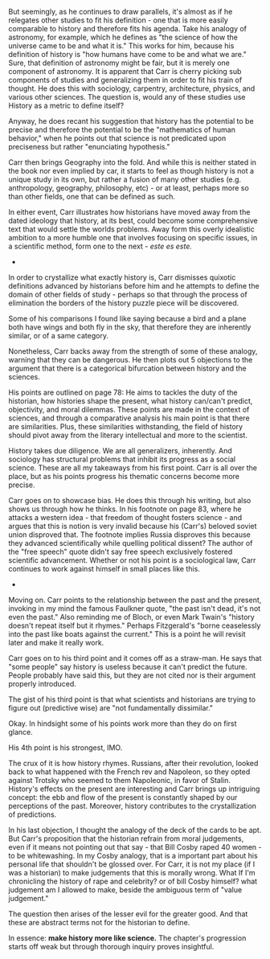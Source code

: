 But seemingly, as he continues to draw parallels, it's almost as if he relegates other studies to fit his definition - one that is more easily comparable to history and therefore fits his agenda. Take his analogy of astronomy, for example, which he defines as "the science of how the universe came to be and what it is." This works for him, because his definition of history is "how humans have come to be and what we are." Sure, that definition of astronomy might be fair, but it is merely one component of astronomy. It is apparent that Carr is cherry picking sub components of studies and generalizing them in order to fit his train of thought. He does this with sociology, carpentry, architecture, physics, and various other sciences. The question is, would any of these studies use History as a metric to define itself? 

Anyway, he does recant his suggestion that history has the potential to be precise and therefore the potential to be the "mathematics of human behavior," when he points out that science is not predicated upon preciseness but rather "enunciating hypothesis."

Carr then brings Geography into the fold. And while this is neither stated in the book nor even implied by car, it starts to feel as though history is not a unique study in its own, but rather a fusion of many other studies (e.g. anthropology, geography, philosophy, etc) - or at least, perhaps more so than other fields, one that can be defined as such. 

In either event, Carr illustrates how historians have moved away from the dated ideology that history, at its best, could become some comprehensive text that would settle the worlds problems. Away form this overly idealistic ambition to a more humble one that involves focusing on specific issues, in a scientific method, form one to the next - *este es este.* 

- 

In order to crystallize what exactly history is, Carr dismisses quixotic definitions advanced by historians before him and he attempts to define the domain of other fields of study - perhaps so that through the process of elimination the borders of the history puzzle piece will be discovered.  

Some of his comparisons I found like saying because a bird and a plane both have wings and both fly in the sky, that therefore they are inherently similar, or of a same category. 

Nonetheless, Carr backs away from the strength of some of these analogy, warning that they can be dangerous. He then plots out 5 objections to the argument that there is a categorical bifurcation between history and the sciences. 

His points are outlined on page 78: He aims to tackles the duty of the historian, how histories shape the present, what history can/can't predict, objectivity, and moral dilemmas. These points are made in the context of sciences, and through a comparative analysis his main point is that there are similarities. Plus, these similarities withstanding, the field of history should pivot away from the literary intellectual and more to the scientist. 

History takes due diligence. We are all generalizers, inherently. And sociology has structural problems that inhibit its progress as a social science. These are all my takeaways from his first point. Carr is all over the place, but as his points progress his thematic concerns become more precise.  

Carr goes on to showcase bias. He does this through his writing, but also shows us through how he thinks. In his footnote on page 83, where he attacks a western idea - that freedom of thought fosters science - and argues that this is notion is very invalid because his (Carr's) beloved soviet union disproved that. The footnote implies Russia disproves this because they advanced scientifically while quelling political dissent? The author of the "free speech" quote didn't say free speech exclusively fostered scientific advancement. Whether or not his point is a sociological law, Carr continues to work against himself in small places like this. 

- 

Moving on. Carr points to the relationship between the past and the present, invoking in my mind the famous Faulkner quote, "the past isn't dead, it's not even the past." Also reminding me of Bloch, or even Mark Twain's "history doesn't repeat itself but it rhymes." Perhaps Fitzgerald's "borne ceaselessly into the past like boats against the current." This is a point he will revisit later and make it really work. 

Carr goes on to his third point and it comes off as a straw-man. He says that "some people" say history is useless because it can't predict the future. People probably have said this, but they are not cited nor is their argument properly introduced. 

The gist of his third point is that what scientists and historians are trying to figure out (predictive wise) are "not fundamentally dissimilar." 

Okay. In hindsight some of his points work more than they do on first glance. 

His 4th point is his strongest, IMO. 

The crux of it is how history rhymes. Russians, after their revolution, looked back to what happened with the French rev and Napoleon, so they opted against Trotsky who seemed to them Napoleonic, in favor of Stalin. History's effects on the present are interesting and Carr brings up intriguing concept: the ebb and flow of the present is constantly shaped by our perceptions of the past. Moreover, history contributes to the crystallization of predictions. 

In his last objection, I thought the analogy of the deck of the cards to be apt. But Carr's proposition that the historian refrain from moral judgements, even if it means not pointing out that say - that Bill Cosby raped 40 women - to be whitewashing. In my Cosby analogy, that is a important part about his personal life that shouldn't be glossed over. For Carr, it is not my place (if I was a historian) to make judgements that this is morally wrong. What If I'm chronicling the history of rape and celebrity? or of bill Cosby himself? what judgement am I allowed to make, beside the ambiguous term of "value judgement." 

The question then arises of the lesser evil for the greater good. And that these are abstract terms not for the historian to define. 

In essence: **make history more like science.** The chapter's progression starts off weak but through thorough inquiry proves insightful.  
